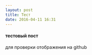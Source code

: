 ```yaml
---
layout: post
title: Тест
date: 2016-04-11 16:31
---
```

#### тестовый пост

для проверки отображения на github
